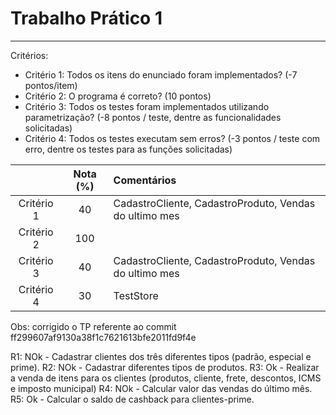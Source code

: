 # Trabalho Prático 1
--- 

Critérios: 
- Critério 1: Todos os itens do enunciado foram implementados? (-7 pontos/item)
- Critério 2: O programa é correto? (10 pontos)
- Critério 3: Todos os testes foram implementados utilizando parametrização? (-8 pontos / teste, dentre as funcionalidades solicitadas)
- Critério 4: Todos os testes executam sem erros? (-3 pontos / teste com erro, dentre os testes para as funções solicitadas)

|            | Nota (%) | Comentários                                          |
|:----------:|:--------:|:-----------------------------------------------------|
| Critério 1 | 40       | CadastroCliente, CadastroProduto, Vendas do ultimo mes|
| Critério 2 | 100      |                                                      |
| Critério 3 | 40       | CadastroCliente, CadastroProduto, Vendas do ultimo mes|
| Critério 4 | 30       | TestStore                                            |

Obs: corrigido o TP referente ao commit ff299607af9130a38f1c7621613bfe2011fd9f4e

R1: NOk - Cadastrar clientes dos três diferentes tipos (padrão, especial e prime).
R2: NOk - Cadastrar diferentes tipos de produtos.
R3: Ok - Realizar a venda de itens para os clientes (produtos, cliente, frete, descontos, ICMS e imposto municipal)
R4: NOk - Calcular valor das vendas do último mês.
R5: Ok - Calcular o saldo de cashback para clientes-prime.
